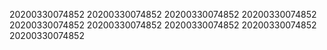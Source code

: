 20200330074852
20200330074852
20200330074852
20200330074852
20200330074852
20200330074852
20200330074852
20200330074852
20200330074852
